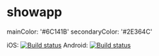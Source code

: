 # showapp
mainColor: '#6C141B'
secondaryColor: '#2E364C'

iOS: [![Build status](https://build.appcenter.ms/v0.1/apps/b60ab91d-6287-49f6-b26a-47d2ee20889b/branches/develop/badge)](https://appcenter.ms)
Android: [![Build status](https://build.appcenter.ms/v0.1/apps/e22c60c4-c357-4b3d-99a4-e1826c418321/branches/develop/badge)](https://appcenter.ms)
